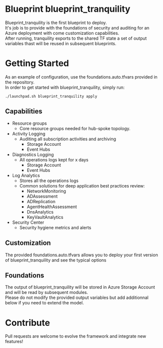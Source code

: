 # Blueprint blueprint_tranquility
Blueprint_tranquility is the first blueprint to deploy. <br/>
It's job is to provide with the foundations of security and auditing for an Azure deployment with come customization capabilities. <br/>
After running, tranquility exports to the shared TF state a set of output variables thast will be reused in subsequent blueprints.  

# Getting Started
As an example of configuration, use the foundations.auto.tfvars provided in the repository. 
 <br/>
 In order to get started with blueprint_tranquility, simply run: 
```
./launchpad.sh blueprint_tranquility apply
```
## Capabilities

 - Resource groups
    - Core resource groups needed for hub-spoke topology.
 - Activity Logging
    - Auditing all subscription activities and archiving
        - Storage Account
        - Event Hubs 
 - Diagnostics Logging
    - All operations logs kept for x days 
        - Storage Account
        - Event Hubs 
 - Log Analytics
    - Stores all the operations logs
    - Common solutions for deep application best practices review:
        - NetworkMonitoring
        - ADAssessment
        - ADReplication
        - AgentHealthAssessment
        - DnsAnalytics
        - KeyVaultAnalytics
- Security Center
    - Security hygiene metrics and alerts 


## Customization 
The provided foundations.auto.tfvars allows you to deploy your first version of blueprint_tranquility and see the typical options

## Foundations
The output of blueprint_tranquility will be stored in Azure Storage Account and will be read by subsequent modules. <br/> Please do not modify the provided output variables but add additionnal below if you need to extend the model.



# Contribute
Pull requests are welcome to evolve the framework and integrate new features!